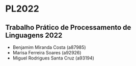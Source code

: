 # PL2022
## Trabalho Prático de Processamento de Linguagens 2022

- Benjamim Miranda Costa (a87985)
- Marisa Ferreira Soares (a92926)
- Miguel Rodrigues Santa Cruz (a93194)
